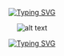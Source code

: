 <div align="center">
  
[![Typing SVG](https://readme-typing-svg.herokuapp.com?font=Nerko+One&size=50&letterSpacing=1px&duration=6000&pause=1000&color=B61DC3D2&background=24163100&center=true&width=600&height=100&lines=%F0%9F%8C%A0+No+one+hears+you+%F0%9F%8C%A0)](https://git.io/typing-svg)

![alt text](https://i.pinimg.com/564x/e7/b9/88/e7b9885ce276d83cbe5b6b59502efea9.jpg)

[![Typing SVG](https://readme-typing-svg.herokuapp.com?font=Nerko+One&size=50&letterSpacing=1px&duration=6000&pause=1000&color=B61DC3D2&background=24163100&center=true&width=600&height=100&lines=%F0%9F%8C%A0+But+i+will+help+you+%F0%9F%8C%A0)](https://git.io/typing-svg)
</div>

<!---
v0idhrt/v0idhrt is a ✨ special ✨ repository because its `README.md` (this file) appears on your GitHub profile.
You can click the Preview link to take a look at your changes.
--->
